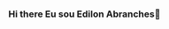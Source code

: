 ### Hi there Eu sou Edilon Abranches👋

<!--
**Edilonab/Edilonab** is a ✨ _special_ ✨ repository because its `README.md` (this file) appears on your GitHub profile.

Here are some ideas to get you started1:

- 🌱 I’m currently learning front-end, black-end
- 💬 Ask me about ...
- 📫 How to reach me:edilonab@hotmail.com
- 😄 Pronouns: ele/ dele;
  <a href="https://www.youtube.com/channel/UC_-uuuZbY0AAt9CViNzvc-Q" target="_blank"> <img src = "https://img.shields.io/badge/YouTube-FF0000? style = for-the-badge & logo = youtube & logoColor = white "target =" _ blank "> </a>
  <a href="https://instagram.com/rafaballerini" target="_blank"> <img src = "https://img.shields.io/badge/-Instagram-%23E4405F?style=for-the- emblema & logo = instagram & logoColor = white "target =" _ blank "> </a>
 	<a href="https://www.twitch.tv/rafaballerinii" target="_blank"> <img src = "https://img.shields.io/badge/Twitch-9146FF?style=for-the- emblema & logo = twitch & logoColor = white "target =" _ blank "> </a>
<a href="https://discord.gg/ G9GPg5SA75 "target="_blank"> <img src =" https://img.shields.io/badge/Discord-7289DA?style=for-the-badge&logo= discord & logoColor = white "target =" _ blank "> </a>
  <a href = "mailto: contato@rafaballerini.tech "> <img src = "https://img.shields.io/badge/-Gmail-%23333?style=for-the-badge&logo=gmail&logoColor=white" target = "_ blank"> </a>
<a href="https://discord.gg/ pDbY76q8Qf "target="_blank"> <img src =" https://img.shields.io/badge/Discord-7289DA?style=for-the-badge&logo= discord & logoColor = white "target =" _ blank "> </a>
  <a href = "mailto: contatorafaballerini@gmail.com "> <img src = "https://img.shields.io/badge/-Gmail-%23333?style=for-the-badge&logo=gmail&logoColor=white" target = "_ blank"> </a>
  <a href="https://www.linkedin.com/in/rafaella-ballerini-45875016a" target="_blank"> <img src = "https://img.shields.io/badge/-LinkedIn-% 230077B5? Style = for-the-badge & logo = linkedin & logoColor = white "target =" _ blank "> </a> 

  ! [ Animação de cobra ] (https://github.com/rafaballerini/rafaballerini/blob/output/github-contribution-grid-snake.svg)
